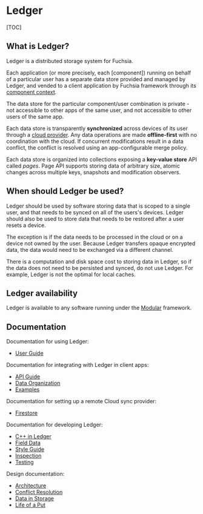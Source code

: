 # Ledger

[TOC]

## What is Ledger?

Ledger is a distributed storage system for Fuchsia.

Each application (or more precisely, each [component]) running on behalf of a
particular user has a separate data store provided and managed by Ledger, and
vended to a client application by Fuchsia framework through its [component
context].

The data store for the particular component/user combination is private - not
accessible to other apps of the same user, and not accessible to other users of
the same app.

Each data store is transparently **synchronized** across devices of its user
through a [cloud provider]. Any data operations are made **offline-first** with
no coordination with the cloud. If concurrent modifications result in a data
conflict, the conflict is resolved using an app-configurable merge policy.

Each data store is organized into collections exposing a **key-value store** API
called *pages*. Page API supports storing data of arbitrary size, atomic changes
across multiple keys, snapshots and modification observers.

## When should Ledger be used?

Ledger should be used by software storing data that is scoped to a single user,
and that needs to be synced on all of the users's devices.
Ledger should also be used to store data that needs to be restored after a user
resets a device.

The exception is if the data needs to be processed in the cloud or on a device
not owned by the user. Because Ledger transfers opaque encrypted data, the data
would need to be exchanged via a different channel.

There is a computation and disk space cost to storing data in Ledger, so if the
data does not need to be persisted and synced, do not use Ledger. For example,
Ledger is not the optimal for local caches.

## Ledger availability

Ledger is available to any software running under the [Modular] framework.

## Documentation

Documentation for using Ledger:

 - [User Guide](user_guide.md)

Documentation for integrating with Ledger in client apps:

 - [API Guide](api_guide.md)
 - [Data Organization](data_organization.md)
 - [Examples](examples.md)

Documentation for setting up a remote Cloud sync provider:

 - [Firestore]

Documentation for developing Ledger:

 - [C++ in Ledger](cpp.md)
 - [Field Data](field_data.md)
 - [Style Guide](style_guide.md)
 - [Inspection](inspection.md)
 - [Testing](testing.md)

Design documentation:

 - [Architecture](architecture.md)
 - [Conflict Resolution](conflict_resolution.md)
 - [Data in Storage](data_in_storage.md)
 - [Life of a Put](life_of_a_put.md)

[cloud provider]: /peridot/public/fidl/fuchsia.ledger.cloud/cloud_provider.fidl
[component context]: /peridot/public/fidl/fuchsia.modular/component/component_context.fidl
[Firestore]: /src/ledger/cloud_provider_firestore/README.md
[Modular]: /peridot/docs/modular/overview.md
